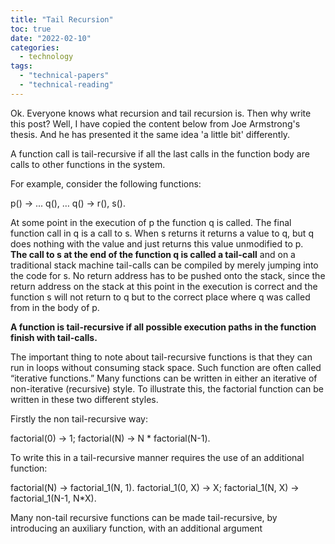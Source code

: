 ```yaml
---
title: "Tail Recursion"
toc: true
date: "2022-02-10"
categories:
  - technology
tags:
  - "technical-papers"
  - "technical-reading"
---
```


Ok. Everyone knows what recursion and tail recursion is. Then why write this post? Well, I have copied the content below from Joe Armstrong's thesis. And he has presented it the same idea 'a little bit' differently.

A function call is tail-recursive if all the last calls in the function body are calls to other functions in the system.

For example, consider the following functions:

p() ->
	 ... 
	q(),
	…
q() -> 
	r(), 
	s().

  
At some point in the execution of p the function q is called. The final function call in q is a call to s. When s returns it returns a value to q, but q does nothing with the value and just returns this value unmodified to p.  
**The call to s at the end of the function q is called a tail-call** and on a traditional stack machine tail-calls can be compiled by merely jumping into the code for s. No return address has to be pushed onto the stack, since the return address on the stack at this point in the execution is correct and the function s will not return to q but to the correct place where q was called from in the body of p.

**A function is tail-recursive if all possible execution paths in the function finish with tail-calls.**

The important thing to note about tail-recursive functions is that they can run in loops without consuming stack space. Such function are often called “iterative functions.” Many functions can be written in either an iterative of non-iterative (recursive) style. To illustrate this, the factorial function can be written in these two different styles.

Firstly the non tail-recursive way:

factorial(0) -> 1;
factorial(N) -> N \* factorial(N-1).

To write this in a tail-recursive manner requires the use of an additional function:

factorial(N) -> factorial\_1(N, 1).
factorial\_1(0, X) -> X;
factorial\_1(N, X) -> factorial\_1(N-1, N\*X).

Many non-tail recursive functions can be made tail-recursive, by introducing an auxiliary function, with an additional argument
